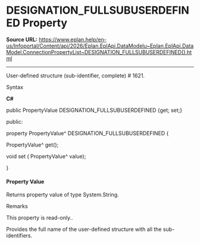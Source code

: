 # DESIGNATION_FULLSUBUSERDEFINED Property

**Source URL:** https://www.eplan.help/en-us/Infoportal/Content/api/2026/Eplan.EplApi.DataModelu~Eplan.EplApi.DataModel.ConnectionPropertyList~DESIGNATION_FULLSUBUSERDEFINED().html

---

User-defined structure (sub-identifier, complete) # 1621.

Syntax

**C#**



public PropertyValue DESIGNATION_FULLSUBUSERDEFINED {get; set;}

public:

property PropertyValue^ DESIGNATION_FULLSUBUSERDEFINED {

   PropertyValue^ get();

   void set (    PropertyValue^ value);

}


#### Property Value

Returns property value of type System.String.

Remarks

This property is read-only..

Provides the full name of the user-defined structure with all the sub-identifiers.
